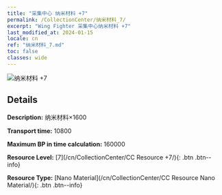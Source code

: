 ```yaml
---
title: "采集中心 纳米材料 +7"
permalink: /CollectionCenter/纳米材料_7/
excerpt: "Wing Fighter 采集中心纳米材料 +7"
last_modified_at: 2024-01-15
locale: cn
ref: "纳米材料_7.md"
toc: false
classes: wide
---
```



![纳米材料 +7](/images/cc/CC_Nano_Material_5.png)

## Details

  **Description:** 纳米材料×1600

  **Transport time:** 10800

  **Maximum BP in time calculation:** 160000

  **Resource Level:** [7](/cn/CollectionCenter/CC Resource +7/){: .btn .btn--info}

  **Resource Type:** [Nano Material](/cn/CollectionCenter/CC Resource Nano Material/){: .btn .btn--info}

